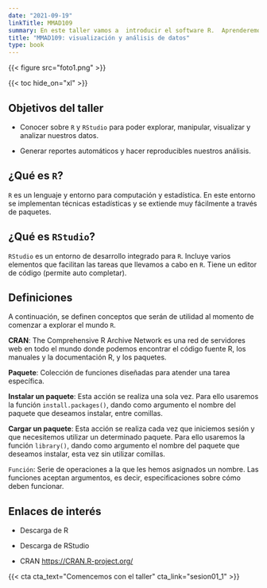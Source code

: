 ```yaml
---
date: "2021-09-19"
linkTitle: MMAD109
summary: En este taller vamos a  introducir el software R.  Aprenderemos herramientas básicas para la visualización y el análisis de datos. Finalmente, aprenderemos a realizar informes automáticos.
title: "MMAD109: visualización y análisis de datos"
type: book
---
```


{{< figure src="foto1.png" >}}

{{< toc hide_on="xl" >}}

## Objetivos del taller

* Conocer sobre `R` y `RStudio` para poder explorar, manipular, visualizar y analizar nuestros datos.

* Generar reportes automáticos y hacer reproducibles nuestros análisis.

## ¿Qué es `R`?

`R` es un lenguaje y entorno para computación y estadística. En este entorno se implementan técnicas estadísticas y se extiende muy fácilmente a través de paquetes.


## ¿Qué es `RStudio`?

`RStudio` es un entorno de desarrollo integrado para `R`. Incluye varios elementos que facilitan las tareas que llevamos a cabo en `R`. Tiene un editor de código (permite auto completar).


## Definiciones

A continuación, se definen conceptos que serán de utilidad al momento de comenzar a explorar el mundo `R`.

**CRAN**:  The Comprehensive R Archive Network es una red de servidores web en todo el mundo donde podemos encontrar el código fuente R, los manuales y la documentación R, y los paquetes.

**Paquete**: Colección de funciones diseñadas para atender una tarea específica. 

**Instalar un paquete**: Esta acción se realiza una sola vez. Para ello usaremos la función `install.packages()`, dando como argumento el nombre del paquete que deseamos instalar, entre comillas. 

**Cargar  un paquete**: Esta acción se realiza cada vez que iniciemos sesión y que necesitemos utilizar un determinado paquete. Para ello usaremos la función `library()`, dando como argumento el nombre del paquete que deseamos instalar, esta vez sin utilizar comillas. 

`Función`: Serie de operaciones a la que les hemos asignados un nombre. Las funciones aceptan argumentos, es decir, especificaciones sobre cómo deben funcionar.

## Enlaces de interés

* Descarga de R

* Descarga de RStudio

* CRAN https://CRAN.R-project.org/


{{< cta cta_text="Comencemos con el taller" cta_link="sesion01_1" >}}

